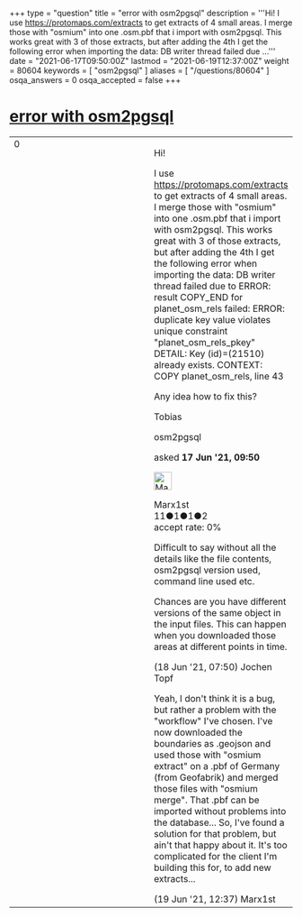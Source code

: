 +++
type = "question"
title = "error with osm2pgsql"
description = '''Hi! I use https://protomaps.com/extracts to get extracts of 4 small areas. I merge those with &quot;osmium&quot; into one .osm.pbf that i import with osm2pgsql. This works great with 3 of those extracts, but after adding the 4th I get the following error when importing the data:   DB writer thread failed due ...'''
date = "2021-06-17T09:50:00Z"
lastmod = "2021-06-19T12:37:00Z"
weight = 80604
keywords = [ "osm2pgsql" ]
aliases = [ "/questions/80604" ]
osqa_answers = 0
osqa_accepted = false
+++

<div class="headNormal">

# [error with osm2pgsql](/questions/80604/error-with-osm2pgsql)

</div>

<div id="main-body">

<div id="askform">

<table id="question-table" style="width:100%;">
<colgroup>
<col style="width: 50%" />
<col style="width: 50%" />
</colgroup>
<tbody>
<tr>
<td style="width: 30px; vertical-align: top"><div class="vote-buttons">
<span id="post-80604-upvote" class="ajax-command post-vote up" rel="nofollow" title="I like this post (click again to cancel)"> </span>
<div id="post-80604-score" class="post-score" title="current number of votes">
0
</div>
<span id="post-80604-downvote" class="ajax-command post-vote down" rel="nofollow" title="I dont like this post (click again to cancel)"> </span> <span id="favorite-mark" class="ajax-command favorite-mark" rel="nofollow" title="mark/unmark this question as favorite (click again to cancel)"> </span>
<div id="favorite-count" class="favorite-count">
&#10;</div>
</div></td>
<td><div id="item-right">
<div class="question-body">
<p>Hi!</p>
<p>I use <a href="https://protomaps.com/extracts">https://protomaps.com/extracts</a> to get extracts of 4 small areas. I merge those with "osmium" into one .osm.pbf that i import with osm2pgsql. This works great with 3 of those extracts, but after adding the 4th I get the following error when importing the data: DB writer thread failed due to ERROR: result COPY_END for planet_osm_rels failed: ERROR: duplicate key value violates unique constraint "planet_osm_rels_pkey" DETAIL: Key (id)=(21510) already exists. CONTEXT: COPY planet_osm_rels, line 43</p>
<p>Any idea how to fix this?</p>
<p>Tobias</p>
</div>
<div id="question-tags" class="tags-container tags">
<span class="post-tag tag-link-osm2pgsql" rel="tag" title="see questions tagged &#39;osm2pgsql&#39;">osm2pgsql</span>
</div>
<div id="question-controls" class="post-controls">
&#10;</div>
<div class="post-update-info-container">
<div class="post-update-info post-update-info-user">
<p>asked <strong>17 Jun '21, 09:50</strong></p>
<img src="https://secure.gravatar.com/avatar/fd01b28100b26992f2d75b2afde1292c?s=32&amp;d=identicon&amp;r=g" class="gravatar" width="32" height="32" alt="Marx1st&#39;s gravatar image" />
<p><span>Marx1st</span><br />
<span class="score" title="11 reputation points">11</span><span title="1 badges"><span class="badge1">●</span><span class="badgecount">1</span></span><span title="1 badges"><span class="silver">●</span><span class="badgecount">1</span></span><span title="2 badges"><span class="bronze">●</span><span class="badgecount">2</span></span><br />
<span class="accept_rate" title="Rate of the user&#39;s accepted answers">accept rate:</span> <span title="Marx1st has no accepted answers">0%</span></p>
</div>
</div>
<div id="comments-container-80604" class="comments-container">
<span id="80609"></span>
<div id="comment-80609" class="comment">
<div id="post-80609-score" class="comment-score">
&#10;</div>
<div class="comment-text">
<p>Difficult to say without all the details like the file contents, osm2pgsql version used, command line used etc.</p>
<p>Chances are you have different versions of the same object in the input files. This can happen when you downloaded those areas at different points in time.</p>
</div>
<div id="comment-80609-info" class="comment-info">
<span class="comment-age">(18 Jun '21, 07:50)</span> <span class="comment-user userinfo">Jochen Topf</span>
</div>
</div>
<span id="80630"></span>
<div id="comment-80630" class="comment">
<div id="post-80630-score" class="comment-score">
&#10;</div>
<div class="comment-text">
<p>Yeah, I don't think it is a bug, but rather a problem with the "workflow" I've chosen. I've now downloaded the boundaries as .geojson and used those with "osmium extract" on a .pbf of Germany (from Geofabrik) and merged those files with "osmium merge". That .pbf can be imported without problems into the database... So, I've found a solution for that problem, but ain't that happy about it. It's too complicated for the client I'm building this for, to add new extracts...</p>
</div>
<div id="comment-80630-info" class="comment-info">
<span class="comment-age">(19 Jun '21, 12:37)</span> <span class="comment-user userinfo">Marx1st</span>
</div>
</div>
</div>
<div id="comment-tools-80604" class="comment-tools">
&#10;</div>
<div class="clear">
&#10;</div>
<div id="comment-80604-form-container" class="comment-form-container">
&#10;</div>
<div class="clear">
&#10;</div>
</div></td>
</tr>
</tbody>
</table>

</div>

</div>

